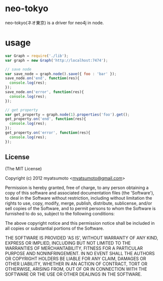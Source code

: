 # neo-tokyo
neo-tokyo(ネオ東京) is a driver for neo4j in node.

# usage
```javascript
var Graph = require('./lib');
var graph = new Graph('http://localhost:7474');

// save node
var save_node = graph.node().save({ foo : 'bar' });
save_node.on('end', function(res){
  console.log(res);
});
save_node.on('error', function(res){
  console.log(res);
});

// get property
var get_property = graph.node(1).properties('foo').get();
get_property.on('end', function(res){
  console.log(res);
});
get_property.on('error', function(res){
  console.log(res);
});
```

## License

(The MIT License)

Copyright (c) 2012 myatsumoto &lt;myatsumoto@gmail.com&gt;

Permission is hereby granted, free of charge, to any person obtaining
a copy of this software and associated documentation files (the
'Software'), to deal in the Software without restriction, including
without limitation the rights to use, copy, modify, merge, publish,
distribute, sublicense, and/or sell copies of the Software, and to
permit persons to whom the Software is furnished to do so, subject to
the following conditions:

The above copyright notice and this permission notice shall be
included in all copies or substantial portions of the Software.

THE SOFTWARE IS PROVIDED 'AS IS', WITHOUT WARRANTY OF ANY KIND,
EXPRESS OR IMPLIED, INCLUDING BUT NOT LIMITED TO THE WARRANTIES OF
MERCHANTABILITY, FITNESS FOR A PARTICULAR PURPOSE AND NONINFRINGEMENT.
IN NO EVENT SHALL THE AUTHORS OR COPYRIGHT HOLDERS BE LIABLE FOR ANY
CLAIM, DAMAGES OR OTHER LIABILITY, WHETHER IN AN ACTION OF CONTRACT,
TORT OR OTHERWISE, ARISING FROM, OUT OF OR IN CONNECTION WITH THE
SOFTWARE OR THE USE OR OTHER DEALINGS IN THE SOFTWARE.

